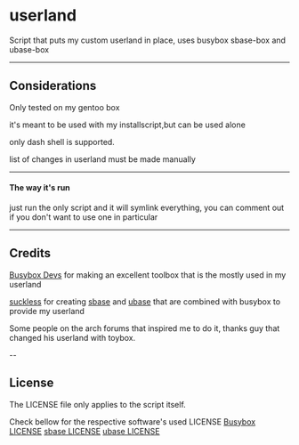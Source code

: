 # userland
Script that puts my custom userland in place, uses busybox sbase-box and ubase-box

---

## Considerations
Only tested on my gentoo box

it's meant to be used with my installscript,but can be used alone

only dash shell is supported.

list of changes in userland must be made manually


---

#### The way it's run
just run the only script and it will symlink everything, you can comment out if you don't want to use one in particular

---

## Credits

[Busybox Devs](https://busybox.net/) for making an excellent toolbox that is the mostly used in my userland

[suckless](http://suckless.org/) for creating [sbase](http://core.suckless.org/sbase) and [ubase](http://core.suckless.org/ubase) that are combined with busybox to provide my userland

Some people on the arch forums that inspired me to do it, thanks guy that changed his userland with toybox.

--

## License

The LICENSE file only applies to the script itself.

Check bellow for the respective software's used LICENSE
[Busybox LICENSE](https://busybox.net/license.html)
[sbase LICENSE](http://git.suckless.org/sbase/tree/LICENSE)
[ubase LICENSE](http://git.suckless.org/ubase/tree/LICENSE)


